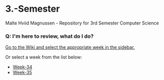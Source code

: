 # 3.-Semester
Malte Hviid Magnussen - Repository for 3rd Semester Computer Science

### Q: I'm here to review, what do I do? 

[Go to the Wiki and select the appropriate week in the sidebar.](https://github.com/MalteMagnussen/3.-Semester/wiki)

Or select a week from the list below:
* [Week-34](https://github.com/MalteMagnussen/3.-Semester/wiki/Week-34)
* [Week-35](https://github.com/MalteMagnussen/3.-Semester/wiki/Week-35)

